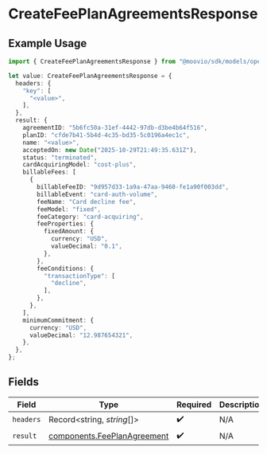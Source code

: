 # CreateFeePlanAgreementsResponse

## Example Usage

```typescript
import { CreateFeePlanAgreementsResponse } from "@moovio/sdk/models/operations";

let value: CreateFeePlanAgreementsResponse = {
  headers: {
    "key": [
      "<value>",
    ],
  },
  result: {
    agreementID: "5b6fc50a-31ef-4442-97db-d3be4b64f516",
    planID: "cfde7b41-5b4d-4c35-bd35-5c0196a4ec1c",
    name: "<value>",
    acceptedOn: new Date("2025-10-29T21:49:35.631Z"),
    status: "terminated",
    cardAcquiringModel: "cost-plus",
    billableFees: [
      {
        billableFeeID: "9d957d33-1a9a-47aa-9460-fe1a90f003dd",
        billableEvent: "card-auth-volume",
        feeName: "Card decline fee",
        feeModel: "fixed",
        feeCategory: "card-acquiring",
        feeProperties: {
          fixedAmount: {
            currency: "USD",
            valueDecimal: "0.1",
          },
        },
        feeConditions: {
          "transactionType": [
            "decline",
          ],
        },
      },
    ],
    minimumCommitment: {
      currency: "USD",
      valueDecimal: "12.987654321",
    },
  },
};
```

## Fields

| Field                                                                      | Type                                                                       | Required                                                                   | Description                                                                |
| -------------------------------------------------------------------------- | -------------------------------------------------------------------------- | -------------------------------------------------------------------------- | -------------------------------------------------------------------------- |
| `headers`                                                                  | Record<string, *string*[]>                                                 | :heavy_check_mark:                                                         | N/A                                                                        |
| `result`                                                                   | [components.FeePlanAgreement](../../models/components/feeplanagreement.md) | :heavy_check_mark:                                                         | N/A                                                                        |